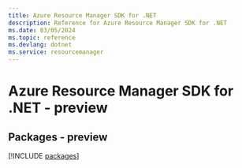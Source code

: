 ```yaml
---
title: Azure Resource Manager SDK for .NET
description: Reference for Azure Resource Manager SDK for .NET
ms.date: 03/05/2024
ms.topic: reference
ms.devlang: dotnet
ms.service: resourcemanager
---
```

# Azure Resource Manager SDK for .NET - preview
## Packages - preview
[!INCLUDE [packages](resource-manager-index.md)]